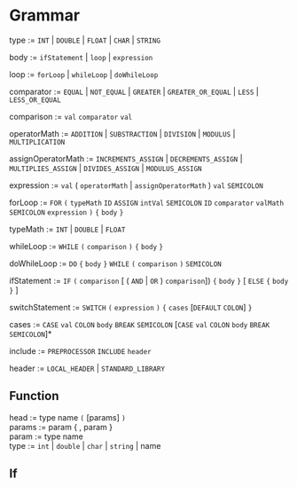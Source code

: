 # Grammar

type := `INT` | `DOUBLE` | `FLOAT` | `CHAR` | `STRING`

body := `ifStatement` | `loop` | `expression`  

loop :=  `forLoop` | `whileLoop` | `doWhileLoop` 

comparator := `EQUAL` | `NOT_EQUAL` | `GREATER` | `GREATER_OR_EQUAL` | `LESS` | `LESS_OR_EQUAL` 

comparison := `val` `comparator` `val`

operatorMath := `ADDITION` | `SUBSTRACTION` | `DIVISION` | `MODULUS` | `MULTIPLICATION` 

assignOperatorMath := `INCREMENTS_ASSIGN` | `DECREMENTS_ASSIGN` | `MULTIPLIES_ASSIGN` | `DIVIDES_ASSIGN` | `MODULUS_ASSIGN`

expression := `val` ( `operatorMath` | `assignOperatorMath` ) `val` `SEMICOLON`

forLoop := `FOR` `(` `typeMath`  `ID` `ASSIGN` `intVal` `SEMICOLON` `ID` `comparator` `valMath` `SEMICOLON` `expression` `)` `{` `body` `}` 

typeMath := `INT` | `DOUBLE` | `FLOAT` 

whileLoop := `WHILE` `(` `comparison` `)` `{` `body` `}` 

doWhileLoop := `DO` `{` `body` `}` `WHILE` `(` `comparison` `)` `SEMICOLON`

ifStatement := `IF` `(` `comparison` [ ( `AND` | `OR` ) `comparison`]) `{` `body` `}` [ `ELSE` `{` `body` `}` ]

switchStatement := `SWITCH` `(` `expression` `)` `{` `cases` [`DEFAULT` `COLON`] `}` 

cases := `CASE` `val` `COLON` `body` `BREAK` `SEMICOLON` [`CASE` `val` `COLON` `body` `BREAK` `SEMICOLON`]*

include := `PREPROCESSOR` `INCLUDE` `header`

header := `LOCAL_HEADER` | `STANDARD_LIBRARY`




## Function 
head := type name `(` [params] `)` \
params := param { , param } \
param := type name \
type := `int` 
        | `double` 
        | `char` 
        | `string` 
        | name

## If
